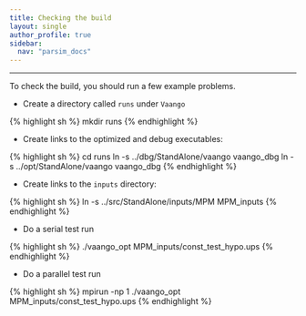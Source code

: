 ```yaml
---
title: Checking the build
layout: single
author_profile: true
sidebar:
  nav: "parsim_docs"
---
```

---

To check the build, you should run a few example problems.

* Create a directory called `runs` under `Vaango`

{% highlight sh %}
     mkdir runs
{% endhighlight %}

* Create links to the optimized and debug executables:

{% highlight sh %}
     cd runs
     ln -s ../dbg/StandAlone/vaango vaango_dbg
     ln -s ../opt/StandAlone/vaango vaango_dbg
{% endhighlight %}

* Create links to the `inputs` directory:

{% highlight sh %}
     ln -s ../src/StandAlone/inputs/MPM MPM_inputs
{% endhighlight %}

* Do a serial test run

{% highlight sh %}
     ./vaango_opt MPM_inputs/const_test_hypo.ups
{% endhighlight %}

* Do a parallel test run

{% highlight sh %}
    mpirun  -np 1 ./vaango_opt MPM_inputs/const_test_hypo.ups
{% endhighlight %}

